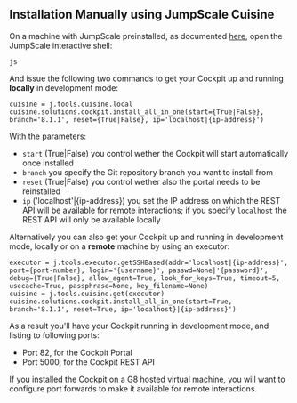 ## Installation Manually using JumpScale Cuisine

On a machine with JumpScale preinstalled, as documented [here](https://gig.gitbooks.io/jumpscale-core8/content/Installation/JSDevelopment.html), open the JumpScale interactive shell:

```
js
```

And issue the following two commands to get your Cockpit up and running **locally** in development mode:

```
cuisine = j.tools.cuisine.local
cuisine.solutions.cockpit.install_all_in_one(start={True|False}, branch='8.1.1', reset={True|False}, ip='localhost|{ip-address}')
```

With the parameters:

- `start` (True|False) you control wether the Cockpit will start automatically once installed
- `branch` you specify the Git repository branch you want to install from
- `reset` (True|False) you control wether also the portal needs to be reinstalled
- `ip` ('localhost'|{ip-address}) you set the IP address on which the REST API will be available for remote interactions; if you specify `localhost` the REST API will only be available locally


Alternatively you can also get your Cockpit up and running in development mode, locally or on a **remote** machine by using an executor:

```
executor = j.tools.executor.getSSHBased(addr='localhost|{ip-address}', port={port-number}, login='{username}', passwd=None|'{password}', debug={True|False}, allow_agent=True, look_for_keys=True, timeout=5, usecache=True, passphrase=None, key_filename=None)
cuisine = j.tools.cuisine.get(executor)
cuisine.solutions.cockpit.install_all_in_one(start=True, branch='8.1.1', reset=True, ip='localhost}|{ip-address}')
```

As a result you'll have your Cockpit running in development mode, and listing to following ports:

- Port 82, for the Cockpit Portal
- Port 5000, for the Cockpit REST API

If you installed the Cockpit on a G8 hosted virtual machine, you will want to configure port forwards to make it available for remote interactions.
